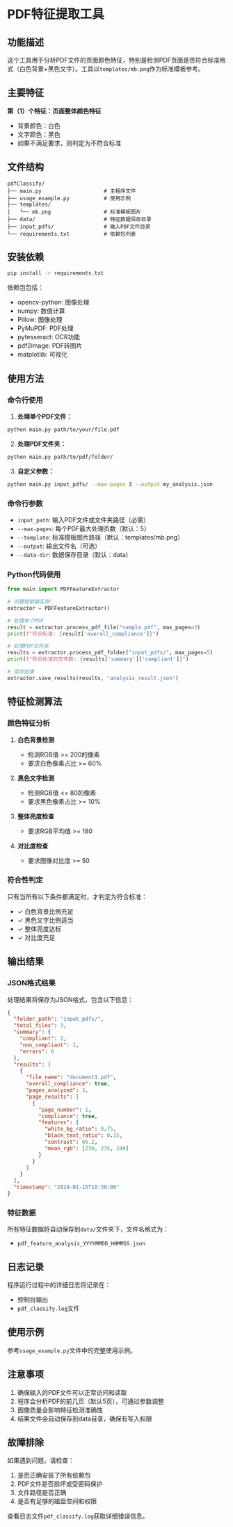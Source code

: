 # PDF特征提取工具

## 功能描述

这个工具用于分析PDF文件的页面颜色特征，特别是检测PDF页面是否符合标准格式（白色背景+黑色文字）。工具以`templates/mb.png`作为标准模板参考。

## 主要特征

**第（1）个特征：页面整体颜色特征**
- 背景颜色：白色
- 文字颜色：黑色
- 如果不满足要求，则判定为不符合标准

## 文件结构

```
pdfClassify/
├── main.py                    # 主程序文件
├── usage_example.py           # 使用示例
├── templates/
│   └── mb.png                 # 标准模板图片
├── data/                      # 特征数据保存目录
├── input_pdfs/                # 输入PDF文件目录
└── requirements.txt           # 依赖包列表
```

## 安装依赖

```bash
pip install -r requirements.txt
```

依赖包包括：
- opencv-python: 图像处理
- numpy: 数值计算
- Pillow: 图像处理
- PyMuPDF: PDF处理
- pytesseract: OCR功能
- pdf2image: PDF转图片
- matplotlib: 可视化

## 使用方法

### 命令行使用

1. **处理单个PDF文件：**
```bash
python main.py path/to/your/file.pdf
```

2. **处理PDF文件夹：**
```bash
python main.py path/to/pdf/folder/
```

3. **自定义参数：**
```bash
python main.py input_pdfs/ --max-pages 3 --output my_analysis.json
```

### 命令行参数

- `input_path`: 输入PDF文件或文件夹路径（必需）
- `--max-pages`: 每个PDF最大处理页数（默认：5）
- `--template`: 标准模板图片路径（默认：templates/mb.png）
- `--output`: 输出文件名（可选）
- `--data-dir`: 数据保存目录（默认：data）

### Python代码使用

```python
from main import PDFFeatureExtractor

# 创建提取器实例
extractor = PDFFeatureExtractor()

# 处理单个PDF
result = extractor.process_pdf_file("sample.pdf", max_pages=3)
print(f"符合标准: {result['overall_compliance']}")

# 处理PDF文件夹
results = extractor.process_pdf_folder("input_pdfs/", max_pages=5)
print(f"符合标准的文件数: {results['summary']['compliant']}")

# 保存结果
extractor.save_results(results, "analysis_result.json")
```

## 特征检测算法

### 颜色特征分析

1. **白色背景检测**
   - 检测RGB值 >= 200的像素
   - 要求白色像素占比 >= 60%

2. **黑色文字检测**
   - 检测RGB值 <= 80的像素
   - 要求黑色像素占比 >= 10%

3. **整体亮度检查**
   - 要求RGB平均值 >= 180

4. **对比度检查**
   - 要求图像对比度 >= 50

### 符合性判定

只有当所有以下条件都满足时，才判定为符合标准：
- ✓ 白色背景比例充足
- ✓ 黑色文字比例适当
- ✓ 整体亮度达标
- ✓ 对比度充足

## 输出结果

### JSON格式结果

处理结果将保存为JSON格式，包含以下信息：

```json
{
  "folder_path": "input_pdfs/",
  "total_files": 3,
  "summary": {
    "compliant": 2,
    "non_compliant": 1,
    "errors": 0
  },
  "results": [
    {
      "file_name": "document1.pdf",
      "overall_compliance": true,
      "pages_analyzed": 3,
      "page_results": [
        {
          "page_number": 1,
          "compliance": true,
          "features": {
            "white_bg_ratio": 0.75,
            "black_text_ratio": 0.15,
            "contrast": 85.2,
            "mean_rgb": [230, 235, 240]
          }
        }
      ]
    }
  ],
  "timestamp": "2024-01-15T10:30:00"
}
```

### 特征数据

所有特征数据将自动保存到`data/`文件夹下，文件名格式为：
- `pdf_feature_analysis_YYYYMMDD_HHMMSS.json`

## 日志记录

程序运行过程中的详细日志将记录在：
- 控制台输出
- `pdf_classify.log`文件

## 使用示例

参考`usage_example.py`文件中的完整使用示例。

## 注意事项

1. 确保输入的PDF文件可以正常访问和读取
2. 程序会分析PDF的前几页（默认5页），可通过参数调整
3. 图像质量会影响特征检测准确性
4. 结果文件会自动保存到data目录，确保有写入权限

## 故障排除

如果遇到问题，请检查：
1. 是否正确安装了所有依赖包
2. PDF文件是否损坏或受密码保护
3. 文件路径是否正确
4. 是否有足够的磁盘空间和权限

查看日志文件`pdf_classify.log`获取详细错误信息。
